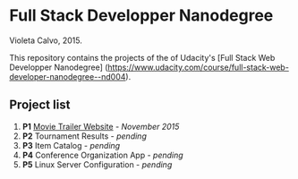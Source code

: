 # Full Stack Developper Nanodegree

Violeta Calvo, 2015.

This repository contains the projects of the of Udacity's [Full Stack Web Developper Nanodegree] (https://www.udacity.com/course/full-stack-web-developer-nanodegree--nd004).

## Project list

1. **P1** [Movie Trailer Website](http://violetacalvo.github.io/udacity-fullstack/P1_movie_trailer_website/website/fresh_tomatoes.html) - *November 2015*
2. **P2** Tournament Results - *pending*
3. **P3** Item Catalog - *pending*
4. **P4** Conference Organization App - *pending*
5. **P5** Linux Server Configuration - *pending*